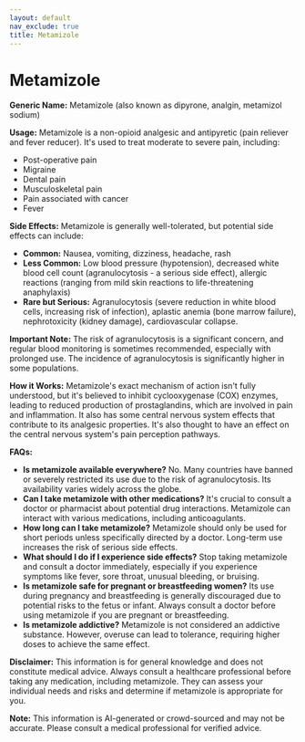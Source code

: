 ```yaml
---
layout: default
nav_exclude: true
title: Metamizole
---
```


# Metamizole

**Generic Name:** Metamizole (also known as dipyrone, analgin, metamizol sodium)

**Usage:** Metamizole is a non-opioid analgesic and antipyretic (pain reliever and fever reducer). It's used to treat moderate to severe pain, including:

* Post-operative pain
* Migraine
* Dental pain
* Musculoskeletal pain
* Pain associated with cancer
* Fever


**Side Effects:**  Metamizole is generally well-tolerated, but potential side effects can include:

* **Common:**  Nausea, vomiting, dizziness, headache, rash
* **Less Common:**  Low blood pressure (hypotension), decreased white blood cell count (agranulocytosis - a serious side effect), allergic reactions (ranging from mild skin reactions to life-threatening anaphylaxis)
* **Rare but Serious:**  Agranulocytosis (severe reduction in white blood cells, increasing risk of infection), aplastic anemia (bone marrow failure), nephrotoxicity (kidney damage), cardiovascular collapse.

**Important Note:**  The risk of agranulocytosis is a significant concern, and regular blood monitoring is sometimes recommended, especially with prolonged use.  The incidence of agranulocytosis is significantly higher in some populations.

**How it Works:** Metamizole's exact mechanism of action isn't fully understood, but it's believed to inhibit cyclooxygenase (COX) enzymes, leading to reduced production of prostaglandins, which are involved in pain and inflammation. It also has some central nervous system effects that contribute to its analgesic properties.  It's also thought to have an effect on the central nervous system's pain perception pathways.

**FAQs:**

* **Is metamizole available everywhere?** No.  Many countries have banned or severely restricted its use due to the risk of agranulocytosis. Its availability varies widely across the globe.
* **Can I take metamizole with other medications?**  It's crucial to consult a doctor or pharmacist about potential drug interactions. Metamizole can interact with various medications, including anticoagulants.
* **How long can I take metamizole?**  Metamizole should only be used for short periods unless specifically directed by a doctor. Long-term use increases the risk of serious side effects.
* **What should I do if I experience side effects?** Stop taking metamizole and consult a doctor immediately, especially if you experience symptoms like fever, sore throat, unusual bleeding, or bruising.
* **Is metamizole safe for pregnant or breastfeeding women?**  Its use during pregnancy and breastfeeding is generally discouraged due to potential risks to the fetus or infant.  Always consult a doctor before using metamizole if you are pregnant or breastfeeding.
* **Is metamizole addictive?**  Metamizole is not considered an addictive substance. However, overuse can lead to tolerance, requiring higher doses to achieve the same effect.


**Disclaimer:** This information is for general knowledge and does not constitute medical advice.  Always consult a healthcare professional before taking any medication, including metamizole.  They can assess your individual needs and risks and determine if metamizole is appropriate for you.


**Note:** This information is AI-generated or crowd-sourced and may not be accurate. Please consult a medical professional for verified advice.